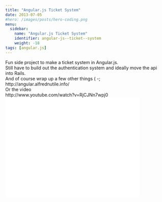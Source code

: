 ```yaml
---
title: "Angular.js Ticket System"
date: 2013-07-05
#hero: /images/posts/hero-coding.png
menu:
  sidebar:
    name: "Angular.js Ticket System"
    identifier: angular-js--ticket--system
    weight: -18
tags: [angular.js]
---
```


<p>Fun side project to make a ticket system in Angular.js.<br />
Still have to build out the authentication system and ideally move the api into Rails.<br />
And of course wrap up a few other things ( -;<br />
http://angular.alfrednutile.info/<br />
Or the video<br />
http://www.youtube.com/watch?v=RjCJNn7wpj0<br />
<iframe allowfullscreen="" frameborder="0" height="315" src="//www.youtube.com/embed/RjCJNn7wpj0" width="420"></iframe></p>
